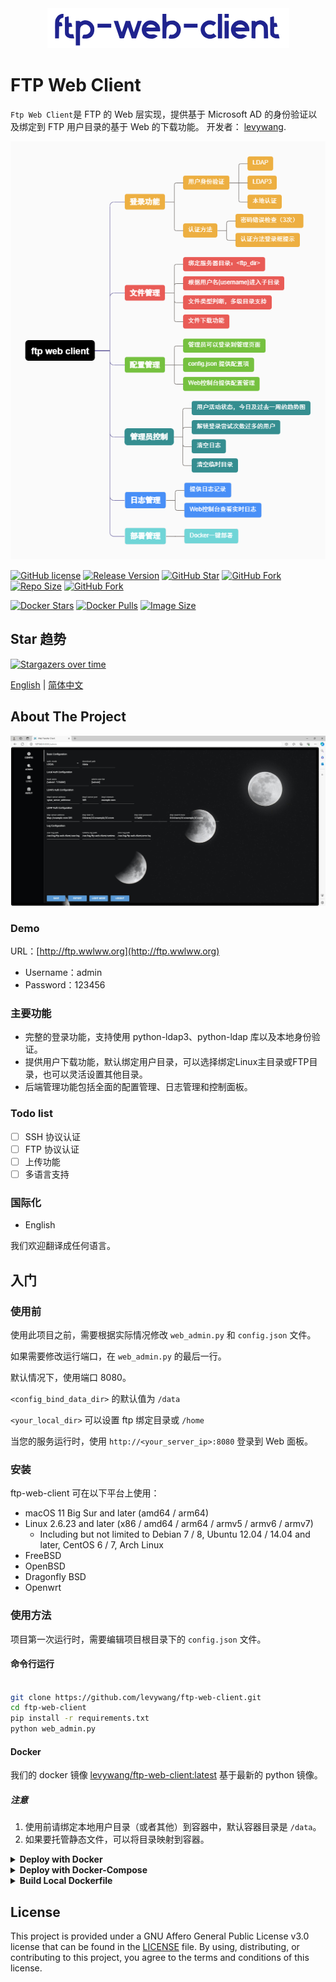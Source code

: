 <div align="center">
      <img src="imgs/logo.png" alt="FTP Web Client Logo">
</div>

# FTP Web Client 

`Ftp Web Client`是 FTP 的 Web 层实现，提供基于 Microsoft AD 的身份验证以及绑定到 FTP 用户目录的基于 Web 的下载功能。 开发者： [levywang](https://github.com/levywang/).

![xmind](./docs/xmind_cn.png)

[![GitHub license](https://img.shields.io/github/license/levywang/ftp-web-client?label=License&logo=github)](https://github.com/levywang/ftp-web-client "Click to view the repo on Github")
[![Release Version](https://img.shields.io/github/release/levywang/ftp-web-client?include_prereleases&label=Release&logo=github)](https://github.com/levywang/ftp-web-client/releases/latest "Click to view the repo on Github")
[![GitHub Star](https://img.shields.io/github/stars/levywang/ftp-web-client?label=Stars&logo=github)](https://github.com/levywang/ftp-web-client "Click to view the repo on Github")
[![GitHub Fork](https://img.shields.io/github/forks/levywang/ftp-web-client?label=Forks&logo=github)](https://github.com/levywang/ftp-web-client "Click to view the repo on Github")
[![Repo Size](https://img.shields.io/github/repo-size/levywang/ftp-web-client?label=Size&logo=github)](https://github.com/levywang/ftp-web-client "Click to view the repo on Github")
[![GitHub Fork](https://img.shields.io/github/issues-closed-raw/levywang/ftp-web-client?label=Closed%20Issue&logo=github)](https://github.com/levywang/ftp-web-client/issue "Click to view the repo on Github")


[![Docker Stars](https://img.shields.io/docker/stars/levywang/ftp-web-client?label=Stars&logo=docker)](https://hub.docker.com/r/levywang/ftp-web-client "Click to view the image on Docker Hub")
[![Docker Pulls](https://img.shields.io/docker/pulls/levywang/ftp-web-client?label=Pulls&logo=docker)](https://hub.docker.com/r/levywang/ftp-web-client "Click to view the image on Docker Hub")
[![Image Size](https://img.shields.io/docker/image-size/levywang/ftp-web-client/latest?label=Image%20Size&logo=docker)](https://hub.docker.com/r/levywang/ftp-web-client "Click to view the image on Docker Hub")

## Star 趋势

[![Stargazers over time](https://starchart.cc/levywang/ftp-web-client.svg)](https://starchart.cc/levywang/ftp-web-client)

[English](README.md) | [简体中文](README-zh_CN.md) 

## About The Project
![Dashboard](imgs/dashboard.png)

### Demo
URL：[http://ftp.wwlww.org](http://ftp.wwlww.org)
- Username：admin
- Password：123456

### 主要功能

- 完整的登录功能，支持使用 python-ldap3、python-ldap 库以及本地身份验证。
- 提供用户下载功能，默认绑定用户目录，可以选择绑定Linux主目录或FTP目录，也可以灵活设置其他目录。
- 后端管理功能包括全面的配置管理、日志管理和控制面板。

### Todo list

- [ ] SSH 协议认证
- [ ] FTP 协议认证
- [ ] 上传功能
- [ ] 多语言支持

### 国际化

- English

我们欢迎翻译成任何语言。


## 入门

### 使用前

使用此项目之前，需要根据实际情况修改 `web_admin.py` 和 `config.json` 文件。

如果需要修改运行端口，在 `web_admin.py` 的最后一行。

默认情况下，使用端口 8080。

`<config_bind_data_dir>` 的默认值为 `/data`

`<your_local_dir>` 可以设置 ftp 绑定目录或 `/home`


当您的服务运行时，使用 `http://<your_server_ip>:8080` 登录到 Web 面板。

### 安装

ftp-web-client 可在以下平台上使用：

- macOS 11 Big Sur and later (amd64 / arm64)
- Linux 2.6.23 and later (x86 / amd64 / arm64 / armv5 / armv6 / armv7)
  - Including but not limited to Debian 7 / 8, Ubuntu 12.04 / 14.04 and later, CentOS 6 / 7, Arch Linux
- FreeBSD
- OpenBSD
- Dragonfly BSD
- Openwrt

### 使用方法

项目第一次运行时，需要编辑项目根目录下的 `config.json` 文件。

#### 命令行运行

```bash

git clone https://github.com/levywang/ftp-web-client.git
cd ftp-web-client
pip install -r requirements.txt
python web_admin.py
```

#### Docker
我们的 docker 镜像 [levywang/ftp-web-client:latest](https://hub.docker.com/r/levywang/ftp-web-client) 基于最新的 python 镜像。

##### 注意
1. 使用前请绑定本地用户目录（或者其他）到容器中，默认容器目录是 `/data`。
2. 如果要托管静态文件，可以将目录映射到容器。

<details>
<summary><b>Deploy with Docker</b></summary>

1. [安装 Docker.](https://docs.docker.com/install/)

2. 然后运行 Docker 容器:

```bash
docker run -dit \
  --name=ftp-web-client \
  --restart=always \
  -e TZ=Asia/Shanghai \
  -v <your_local_dir>:<config_bind_data_dir> \
  -p 8080:8080 \
  levywang/ftp-web-client:latest
```

3. 当您的 docker 容器运行时，使用以下 url 登录到 Web 面板 `http://<your_server_ip>:8080`.
</details>

<details>
<summary><b>Deploy with Docker-Compose</b></summary>

1. [Install Docker-Compose.](https://docs.docker.com/compose/install/)

2. 创建一个 docker-compose.yml 文件，内容如下:

```yml
version: '3.3'
services:
    ftp-web-client:
        stdin_open: true
        tty: true
        container_name: ftp-web-client
        restart: always
        environment:
            - TZ=Asia/Shanghai
        volumes:
            - '<your_local_dir>:<config_bind_data_dir>'
        ports:
            - 8080:8080
        image: 'levywang/ftp-web-client:latest'
```

3. 使用下面命令运行容器:

```bash
docker-compose up -d
```

```bash
# 如果使用的是 docker 原生 compose 插件
docker compose up -d
```

4. 当您的 docker 容器运行时，使用以下 url 登录到 Web 面板 `http://<your_server_ip>:8080`.

</details>

<details>
<summary><b>Build Local Dockerfile</b></summary>

```bash
# Build Docker Image
docker build -t <tag>:<version> .

# RUN Docker Container
docker run -d --name <container_name> -v <your_path>:<container_path> -p <your_port>:8080 <tag>:<version>
```
</details>

## License
This project is provided under a GNU Affero General Public License v3.0 license that can be found in the [LICENSE](LICENSE) file. By using, distributing, or contributing to this project, you agree to the terms and conditions of this license.
